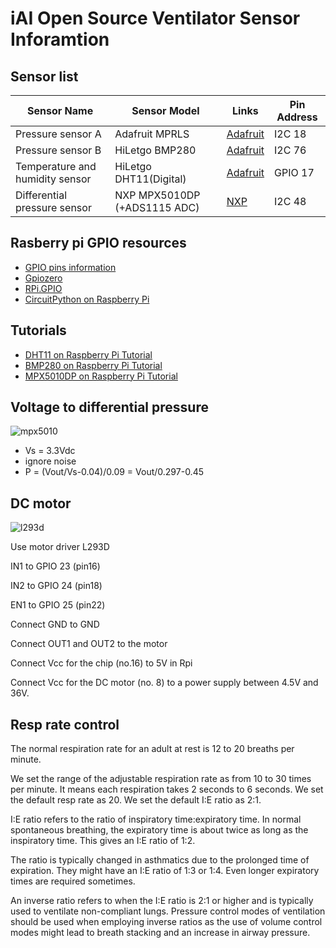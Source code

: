 # iAI Open Source Ventilator Sensor Inforamtion

## Sensor list

| Sensor Name | Sensor Model | Links | Pin Address |
| ----------- | ------------ | ----- | ----------- |
| Pressure sensor A | Adafruit MPRLS | [Adafruit](https://learn.adafruit.com/adafruit-mprls-ported-pressure-sensor-breakout/overview) | I2C 18 |
| Pressure sensor B | HiLetgo BMP280 | [Adafruit](https://learn.adafruit.com/adafruit-bmp280-barometric-pressure-plus-temperature-sensor-breakout/overview) | I2C 76 |
| Temperature and humidity sensor | HiLetgo DHT11(Digital) | [Adafruit](https://learn.adafruit.com/dht-humidity-sensing-on-raspberry-pi-with-gdocs-logging/overview) | GPIO 17 |
| Differential pressure sensor| NXP MPX5010DP (+ADS1115 ADC) | [NXP](https://www.nxp.com/docs/en/data-sheet/MPX5010.pdf) | I2C 48|

## Rasberry pi GPIO resources

- [GPIO pins information](https://www.raspberrypi.org/documentation/usage/gpio/README.md)
- [Gpiozero](https://gpiozero.readthedocs.io/en/stable/)
- [RPi.GPIO](https://pypi.org/project/RPi.GPIO/)
- [CircuitPython on Raspberry Pi](https://learn.adafruit.com/circuitpython-on-raspberrypi-linux)

## Tutorials

- [DHT11 on Raspberry Pi Tutorial](https://www.circuitbasics.com/how-to-set-up-the-dht11-humidity-sensor-on-the-raspberry-pi/)
- [BMP280 on Raspberry Pi Tutorial](http://www.pibits.net/code/raspberry-pi-and-bmp280-sensor-example.php)
- [MPX5010DP on Raspberry Pi Tutorial](https://github.com/Pi4IoT/Node-RED/tree/master/waterLevel_moisture_Node-RED)

## Voltage to differential pressure

![mpx5010](mpx5010.PNG)

- Vs = 3.3Vdc
- ignore noise
- P = (Vout/Vs-0.04)/0.09 = Vout/0.297-0.45

## DC motor

![l293d](l293d.jpg)

Use motor driver L293D

IN1 to GPIO 23 (pin16)

IN2 to GPIO 24 (pin18)

EN1 to GPIO 25 (pin22)

Connect GND to GND

Connect OUT1 and OUT2 to the motor

Connect Vcc for the chip (no.16) to 5V in Rpi

Connect Vcc for the DC motor (no. 8) to a power supply between 4.5V and 36V.

## Resp rate control

The normal respiration rate for an adult at rest is 12 to 20 breaths per minute.

We set the range of the adjustable respiration rate as from 10 to 30 times per minute. It means each respiration takes 2 seconds to 6 seconds. We set the default resp rate as 20. We set the default I:E ratio as 2:1.

I:E ratio refers to the ratio of inspiratory time:expiratory time. In normal spontaneous breathing, the expiratory time is about twice as long as the inspiratory time. This gives an I:E ratio of 1:2.

The ratio is typically changed in asthmatics due to the prolonged time of expiration. They might have an I:E ratio of 1:3 or 1:4. Even longer expiratory times are required sometimes.

An inverse ratio refers to when the I:E ratio is 2:1 or higher and is typically used to ventilate non-compliant lungs. Pressure control modes of ventilation should be used when employing inverse ratios as the use of volume control modes might lead to breath stacking and an increase in airway pressure.